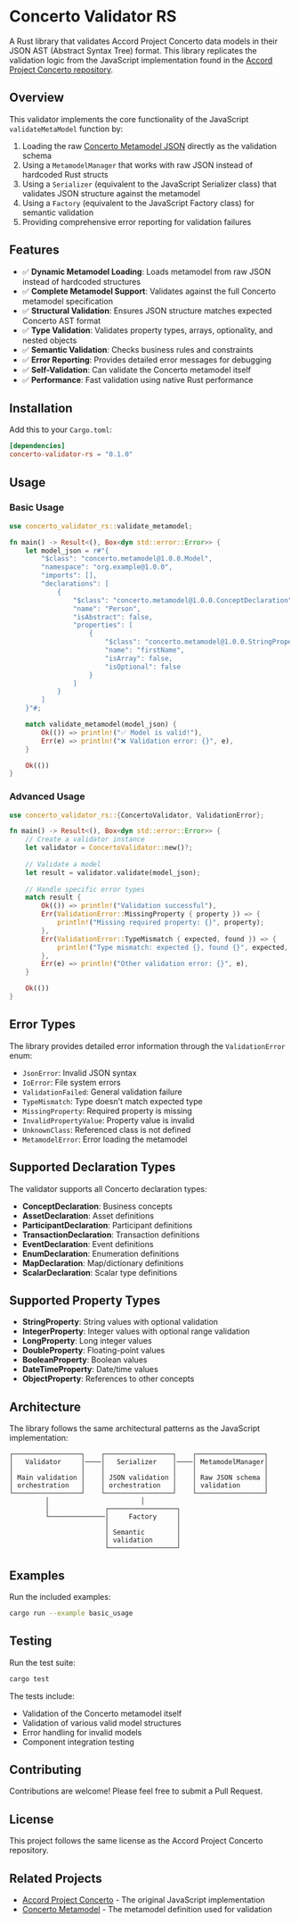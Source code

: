 # Concerto Validator RS

A Rust library that validates Accord Project Concerto data models in their JSON AST (Abstract Syntax Tree) format. This library replicates the validation logic from the JavaScript implementation found in the [Accord Project Concerto repository](https://github.com/accordproject/concerto).

## Overview

This validator implements the core functionality of the JavaScript `validateMetaModel` function by:

1. Loading the raw [Concerto Metamodel JSON](https://github.com/accordproject/concerto-metamodel/blob/main/lib/metamodel.json) directly as the validation schema
2. Using a `MetamodelManager` that works with raw JSON instead of hardcoded Rust structs
3. Using a `Serializer` (equivalent to the JavaScript Serializer class) that validates JSON structure against the metamodel
4. Using a `Factory` (equivalent to the JavaScript Factory class) for semantic validation
5. Providing comprehensive error reporting for validation failures

## Features

- ✅ **Dynamic Metamodel Loading**: Loads metamodel from raw JSON instead of hardcoded structures
- ✅ **Complete Metamodel Support**: Validates against the full Concerto metamodel specification
- ✅ **Structural Validation**: Ensures JSON structure matches expected Concerto AST format
- ✅ **Type Validation**: Validates property types, arrays, optionality, and nested objects
- ✅ **Semantic Validation**: Checks business rules and constraints
- ✅ **Error Reporting**: Provides detailed error messages for debugging
- ✅ **Self-Validation**: Can validate the Concerto metamodel itself
- ✅ **Performance**: Fast validation using native Rust performance

## Installation

Add this to your `Cargo.toml`:

```toml
[dependencies]
concerto-validator-rs = "0.1.0"
```

## Usage

### Basic Usage

```rust
use concerto_validator_rs::validate_metamodel;

fn main() -> Result<(), Box<dyn std::error::Error>> {
    let model_json = r#"{
        "$class": "concerto.metamodel@1.0.0.Model",
        "namespace": "org.example@1.0.0",
        "imports": [],
        "declarations": [
            {
                "$class": "concerto.metamodel@1.0.0.ConceptDeclaration",
                "name": "Person",
                "isAbstract": false,
                "properties": [
                    {
                        "$class": "concerto.metamodel@1.0.0.StringProperty",
                        "name": "firstName",
                        "isArray": false,
                        "isOptional": false
                    }
                ]
            }
        ]
    }"#;

    match validate_metamodel(model_json) {
        Ok(()) => println!("✅ Model is valid!"),
        Err(e) => println!("❌ Validation error: {}", e),
    }

    Ok(())
}
```

### Advanced Usage

```rust
use concerto_validator_rs::{ConcertoValidator, ValidationError};

fn main() -> Result<(), Box<dyn std::error::Error>> {
    // Create a validator instance
    let validator = ConcertoValidator::new()?;
    
    // Validate a model
    let result = validator.validate(model_json);
    
    // Handle specific error types
    match result {
        Ok(()) => println!("Validation successful"),
        Err(ValidationError::MissingProperty { property }) => {
            println!("Missing required property: {}", property);
        },
        Err(ValidationError::TypeMismatch { expected, found }) => {
            println!("Type mismatch: expected {}, found {}", expected, found);
        },
        Err(e) => println!("Other validation error: {}", e),
    }

    Ok(())
}
```

## Error Types

The library provides detailed error information through the `ValidationError` enum:

- `JsonError`: Invalid JSON syntax
- `IoError`: File system errors
- `ValidationFailed`: General validation failure
- `TypeMismatch`: Type doesn't match expected type
- `MissingProperty`: Required property is missing
- `InvalidPropertyValue`: Property value is invalid
- `UnknownClass`: Referenced class is not defined
- `MetamodelError`: Error loading the metamodel

## Supported Declaration Types

The validator supports all Concerto declaration types:

- **ConceptDeclaration**: Business concepts
- **AssetDeclaration**: Asset definitions
- **ParticipantDeclaration**: Participant definitions
- **TransactionDeclaration**: Transaction definitions
- **EventDeclaration**: Event definitions
- **EnumDeclaration**: Enumeration definitions
- **MapDeclaration**: Map/dictionary definitions
- **ScalarDeclaration**: Scalar type definitions

## Supported Property Types

- **StringProperty**: String values with optional validation
- **IntegerProperty**: Integer values with optional range validation
- **LongProperty**: Long integer values
- **DoubleProperty**: Floating-point values
- **BooleanProperty**: Boolean values
- **DateTimeProperty**: Date/time values
- **ObjectProperty**: References to other concepts

## Architecture

The library follows the same architectural patterns as the JavaScript implementation:

```
┌─────────────────┐    ┌─────────────────┐    ┌─────────────────┐
│   Validator     │────│   Serializer    │────│ MetamodelManager│
│                 │    │                 │    │                 │
│ Main validation │    │ JSON validation │    │ Raw JSON schema │
│ orchestration   │    │ orchestration   │    │ validation      │
└─────────────────┘    └─────────────────┘    └─────────────────┘
         │                       │
         │              ┌─────────────────┐
         └──────────────│     Factory     │
                        │                 │
                        │ Semantic        │
                        │ validation      │
                        └─────────────────┘
```

## Examples

Run the included examples:

```bash
cargo run --example basic_usage
```

## Testing

Run the test suite:

```bash
cargo test
```

The tests include:
- Validation of the Concerto metamodel itself
- Validation of various valid model structures
- Error handling for invalid models
- Component integration testing

## Contributing

Contributions are welcome! Please feel free to submit a Pull Request.

## License

This project follows the same license as the Accord Project Concerto repository.

## Related Projects

- [Accord Project Concerto](https://github.com/accordproject/concerto) - The original JavaScript implementation
- [Concerto Metamodel](https://github.com/accordproject/concerto-metamodel) - The metamodel definition used for validation
